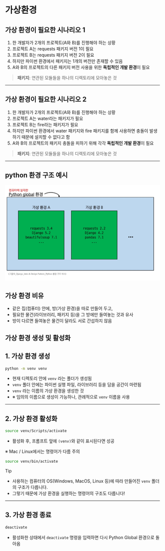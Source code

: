 # 가상환경

## 가상 환경이 필요한 시나리오 1

1. 한 개발자가 2개의 프로젝트(A와 B)를 진행해야 하는 상황  
2. 프로젝트 A는 requests 패키지 버전 1이 필요  
3. 프로젝트 B는 requests 패키지 버전 2이 필요  
4. 하지만 파이썬 환경에서 패키지는 1개의 버전만 존재할 수 있음  
5. A와 B의 프로젝트의 다른 패키지 버전 사용을 위한 **독립적인 개발 환경**이 필요  

> **패키지**: 연관된 모듈들을 하나의 디렉토리에 모아놓은 것  

---

## 가상 환경이 필요한 시나리오 2

1. 한 개발자가 2개의 프로젝트(A와 B)를 진행해야 하는 상황  
2. 프로젝트 A는 water라는 패키지가 필요  
3. 프로젝트 B는 fire라는 패키지가 필요  
4. 하지만 파이썬 환경에서 water 패키지와 fire 패키지를 함께 사용하면 충돌이 발생하기 때문에 설치할 수 없다고 함  
5. A와 B의 프로젝트의 패키지 충돌을 피하기 위해 각각 **독립적인 개발 환경**이 필요  

> **패키지**: 연관된 모듈들을 하나의 디렉토리에 모아놓은 것  

---

## python 환경 구조 예시

![alt text](image.png)

## 가상 환경 비유

- 같은 집(컴퓨터) 안에, 방(가상 환경)을 따로 만들어 두고,  
- 필요한 물건(라이브러리, 패키지 등)을 그 방에만 들여놓는 것과 유사  
- 방이 다르면 들여놓은 물건이 달라도 서로 간섭하지 않음  

## 가상 환경 생성 및 활성화

## 1. 가상 환경 생성

```bash
python -m venv venv
```

- 현재 디렉토리 안에 `venv` 라는 폴더가 생성됨
- `venv` 폴더 안에는 파이썬 실행 파일, 라이브러리 등을 담을 공간이 마련됨
- `venv` 라는 이름의 가상 환경을 생성한 것
- ※ 임의의 이름으로 생성이 가능하나, 관례적으로 `venv` 이름을 사용

---

## 2. 가상 환경 활성화

```bash
source venv/Scripts/activate
```

- 활성화 후, 프롬프트 앞에 `(venv)`와 같이 표시된다면 성공

※ Mac / Linux에서는 명령어가 다름 주의

```bash
source venv/bin/activate
```

> [!TIP]
>
> - 사용하는 컴퓨터의 OS(Windows, MacOS, Linux 등)에 따라 만들어진 `venv` 폴더의 구조가 다릅니다.
> - 그렇기 때문에 가상 환경을 실행하는 명령어의 구조도 다릅니다!

---

## 3. 가상 환경 종료

```bash
deactivate
```

- 활성화한 상태에서 `deactivate` 명령을 입력하면 다시 Python Global 환경으로 돌아옴
